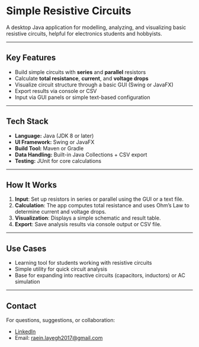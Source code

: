 # Simple Resistive Circuits

A desktop Java application for modelling, analyzing, and visualizing basic resistive circuits, helpful for electronics students and hobbyists.

---

## Key Features

- Build simple circuits with **series** and **parallel** resistors  
- Calculate **total resistance**, **current**, and **voltage drops**  
- Visualize circuit structure through a basic GUI (Swing or JavaFX)  
- Export results via console or CSV  
- Input via GUI panels or simple text-based configuration

---

## Tech Stack

- **Language:** Java (JDK 8 or later)  
- **UI Framework:** Swing or JavaFX  
- **Build Tool:** Maven or Gradle  
- **Data Handling:** Built-in Java Collections + CSV export  
- **Testing:** JUnit for core calculations

---

## How It Works

1. **Input**: Set up resistors in series or parallel using the GUI or a text file.  
2. **Calculation**: The app computes total resistance and uses Ohm’s Law to determine current and voltage drops.  
3. **Visualization**: Displays a simple schematic and result table.  
4. **Export**: Save analysis results via console output or CSV file.

---

## Use Cases

- Learning tool for students working with resistive circuits  
- Simple utility for quick circuit analysis  
- Base for expanding into reactive circuits (capacitors, inductors) or AC simulation

---

## Contact

For questions, suggestions, or collaboration:

- [LinkedIn](https://www.linkedin.com/in/raeinlayeghpour)  
- Email: raein.layegh2017@gmail.com
